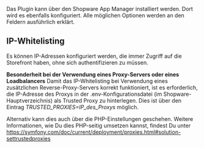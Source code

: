Das Plugin kann über den Shopware App Manager installiert werden.
Dort wird es ebenfalls konfiguriert. Alle möglichen Optionen werden an den Feldern ausführlich
erklärt.

## IP-Whitelisting

Es können IP-Adressen konfiguriert werden, die immer Zugriff auf die Storefront haben,
ohne sich authentifizieren zu müssen.

**Besonderheit bei der Verwendung eines Proxy-Servers oder eines Loadbalancers**
Damit das IP-Whitelisting bei Verwendung eines zusätzlichen Reverse-Proxy-Servers korrekt
funktioniert, ist es erforderlich, die IP-Adresse des Proxys in der .env-Konfigurationsdatei
(im Shopware-Hauptverzeichnis) als Trusted Proxy zu hinterlegen. Dies ist über den Eintrag
_TRUSTED_PROXIES=IP_des_Proxys_ möglich.

Alternativ kann dies auch über die PHP-Einstellungen geschehen. Weitere Informationen, wie
Du dies PHP-seitig umsetzen kannst, findest Du unter https://symfony.com/doc/current/deployment/proxies.html#solution-settrustedproxies
